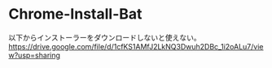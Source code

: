 # Chrome-Install-Bat
以下からインストーラーをダウンロードしないと使えない。
https://drive.google.com/file/d/1cfKS1AMfJ2LkNQ3Dwuh2DBc_1i2oALu7/view?usp=sharing
